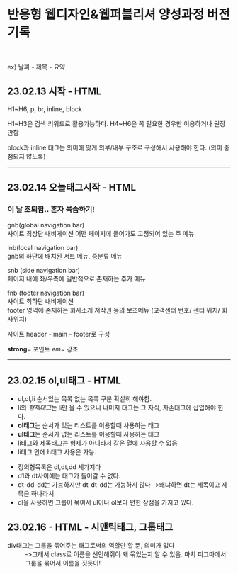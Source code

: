 <h1>반응형 웹디자인&웹퍼블리셔 양성과정 버전기록</h1>
<p><br></p>
<p>ex) 날짜 - 제목 - 요약</p>
<h2>23.02.13 시작 - HTML</h2>
<p>H1~H6, p, br, inline, block</p>
<p>H1~H3은 검색 키워드로 활용가능하다. H4~H6은 꼭 필요한 경우만 이용하거나 권장안함 </p>
<p>block과 inline 태그는 의미에 맞게 외부/내부 구조로 구성해서 사용해야 한다. (의미 중첨되지 않도록)</p>
<hr>
<h2>23.02.14 오늘태그시작 - HTML</h2>
<h3>이 날 조퇴함.. 혼자 복습하기!</h3>
<p>gnb(global navigation bar)<br>사이트 최상단 내비게이션 어떤 페이지에 들어가도 고정되어 있는 주 메뉴</p>
<p>lnb(local navigation bar)<br>gnb의 하단에 배치된 서브 메뉴, 중분류 메뉴</p>
<p>snb (side navigation bar)<br>페이지 내에 좌/우측에 일반적으로 존재하는 추가 메뉴</p>
<p>fnb (footer navigation bar)<br>사이트 최하단 내비게이션<br>footer 영역에 존재하는 회사소개 저작권 등의 보조메뉴 (고객센터 번호/ 센터 위치/ 회사위치)</P>
<p>사이트 header - main - footer로 구성</p>
<p><strong>strong</strong>= 포인트 <em>em</em>= 강조</p>
<block qoute cite="https://webty.tistory.com/85">
<hr>
<h2>23.02.15 ol,ul태그 - HTML</h2>
<ul>
  <li>ul,ol,li 순서있는 목록 없는 목록 구분 확실히 해야함.</li>
  <li>li의 <em>형제태그</em>는 li만 올 수 있으니 나머지 태그는 그 자식, 자손태그에 삽입해야 한다.</li>
  <li><strong>ol태그</strong>는 순서가 있는 리스트를 이용할때 사용하는 태그</li>
  <li><strong>ul태그</strong>는 순서가 없는 리스트를 이용할때 사용하는 태그</li>
  <li>li태그와 제목태그는 형제가 아니라서 같은 열에 사용할 수 없음</li>
  <li>li태그 안에 h태그 사용은 가능.</li>
</ul>
<ul>
  <li>정의형목록은 dl,dt,dd 세가지다</li>
  <li>d1과 dt사이에는 태그가 들어갈 수 없다.</li>
  <li>dt-dd-dd는 가능하지만 dt-dt-dd는 가능하지 않다 ->왜냐하면 dt는 제목이고 제목은 하나라서</li>
  <li>dl을 사용하면 그룹이 묶여서 ul이나 ol보다 편한 장점을 가지고 있다.</li>
</ul>
<div class="study">
  <h2>23.02.16 - HTML - 시맨틱태그, 그룹태그</h2>
  <dl>
    <dt>div태그는 그룹을 묶어주는 태그로써의 역할만 할 뿐, 의미가 없다</dt>
    <dd>->그래서 class로 이름을 선언해줘야 왜 묶었는지 알 수 있음. 마치 피그마에서 그룹을 묶어서 이름을 짓듯이!</dd>
  </dl>
</div>
  
